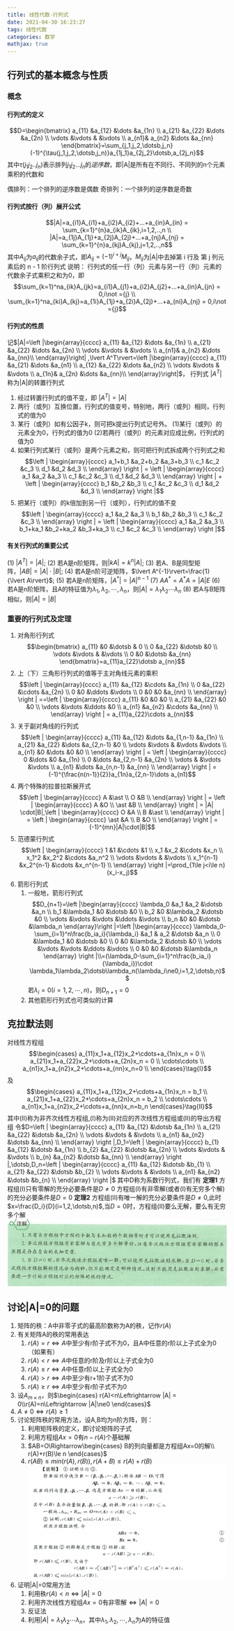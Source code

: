 ```yaml
---
title: 线性代数-行列式
date: 2021-04-30 16:23:27
tags: 线性代数
categories: 数学
mathjax: true
---
```


## 行列式的基本概念与性质

### 概念

#### 行列式的定义

$$D=\begin{bmatrix}
    a_{11} &a_{12} &\dots &a_{1n} \\
    a_{21} &a_{22} &\dots &a_{2n} \\
    \vdots &\vdots & &\vdots \\
    a_{n1}& a_{n2} &\dots &a_{nn}
\end{bmatrix}=\sum_{j_1,j_2,\dotsb,j_n}(-1)^{\tau(j_1,j_2,\dotsb,j_n)}a_{1j_1}a_{2j_2}\dotsb,a_{2j_n}$$
其中$\tau(j_1j_2..j_n)$表示排列$j_1j_2...j_n$的*逆序数*，即|A|是所有在不同行、不同列的n个元素乘积的代数和

偶排列：一个排列的逆序数是偶数
奇排列：一个排列的逆序数是奇数

#### 行列式按行（列）展开公式

$$|A|=a_{i1}A_{i1}+a_{i2}A_{i2}+...+a_{in}A_{in} = \sum_{k=1}^{n}a_{ik}A_{ik},i=1,2,..,n \\
    |A|=a_{1j}A_{1j}+a_{2j}A_{2j}+...+a_{nj}A_{nj} = \sum_{k=1}^{n}a_{kj}A_{kj},j=1,2,..,n$$
其中$A_{ij}$为$a_{ij}$的代数余子式，即$A_{ij}=(-1)^{i+j}M_{ij}$，$M_{ij}$为|A|中去掉第 i 行及 第 j 列元素后的 n - 1 阶行列式
说明：
行列式的任一行（列）元素与另一行（列）元素的代数余子式乘积之和为0，即
$$\sum_{k=1}^na_{ik}A_{jk}=a_{i1}A_{j1}+a_{i2}A_{j2}+...+a_{in}A_{jn} = 0,i\not ={j} \\
\sum_{k=1}^na_{ki}A_{kj}=a_{1i}A_{1j}+a_{2i}A_{2j}+...+a_{ni}A_{nj} = 0,i\not ={j}$$
<!--more-->

#### 行列式的性质

记$|A|=\left |\begin{array}{cccc}
    a_{11} &a_{12} &\dots &a_{1n} \\
    a_{21} &a_{22} &\dots &a_{2n} \\
    \vdots &\vdots & &\vdots \\
    a_{n1}& a_{n2} &\dots &a_{nn}\\
\end{array}\right|
,\lvert A^T\rvert=\left |\begin{array}{cccc}
    a_{11} &a_{21} &\dots &a_{n1} \\
    a_{12} &a_{22} &\dots &a_{n2} \\
    \vdots &\vdots & &\vdots \\
    a_{1n}& a_{2n} &\dots &a_{nn}\\
\end{array}\right|$，
行列式 $\lvert A^T\rvert$ 称为|A|的转置行列式

1. 经过转置行列式的值不变，即 $|A^T|=|A|$
2. 两行（或列）互换位置，行列式的值变号，特别地，两行（或列）相同，行列式的值为0
3. 某行（或列）如有公因子k，则可把k提出行列式记号外。
    (1)某行（或列）的元素全为0，行列式的值为0
    (2)若两行（或列）的元素对应成比例，行列式的值为0
4. 如果行列式某行（或列）是两个元素之和，则可把行列式拆成两个行列式之和
    $$\left | \begin{array}{cccc}
        a_1+b_1 &a_2+b_2 &a_3+b_3 \\
        c_1 &c_2 &c_3 \\
        d_1 &d_2 &d_3 \\
    \end{array} \right | = \left | \begin{array}{cccc}
        a_1 &a_2 &a_3 \\
        c_1 &c_2 &c_3 \\
        d_1 &d_2 &d_3 \\
    \end{array} \right | + \left | \begin{array}{cccc}
        b_1 &b_2 &b_3 \\
        c_1 &c_2 &c_3 \\
        d_1 &d_2 &d_3 \\
    \end{array} \right |$$
5. 把某行（或列）的k倍加到另一行（或列），行列式的值不变
   $$\left | \begin{array}{cccc}
        a_1 &a_2 &a_3 \\
        b_1 &b_2 &b_3 \\
        c_1 &c_2 &c_3 \\
    \end{array} \right | = \left | \begin{array}{cccc}
        a_1 &a_2 &a_3 \\
        b_1+ka_1 &b_2+ka_2 &b_3+ka_3 \\
        c_1 &c_2 &c_3 \\
    \end{array} \right |$$

#### 有关行列式的重要公式

(1) $\lvert A^T\rvert=\lvert A\rvert$;
(2) 若A是n阶矩阵，则$\lvert kA\rvert=k^n\lvert A\rvert$;
(3) 若A、B是同型矩阵，$\lvert AB\rvert=\lvert A\rvert\cdot\lvert B\rvert$;
(4) 若A是n阶可逆矩阵，$\lvert A^{-1}\rvert=\frac{1}{\lvert A\rvert}$;
(5) 若A是n阶矩阵，$\lvert A^*\rvert=\lvert A\rvert^{n-1}$
(7) $AA^*=A^*A=|A|E$
(6) 若A是n阶矩阵，且A的特征值为$\lambda_1,\lambda_2,\dotsb,\lambda_n$，则$|A|=\lambda_1\lambda_2\dotsb\lambda_n$
(8) 若A与B矩阵相似，则$|A|=|B|$



### 重要的行列式及定理

1. 对角形行列式
$$\begin{bmatrix}
    a_{11} &0 &\dotsb & 0 \\
    0 &a_{22} &\dotsb &0 \\
    \vdots &\vdots & &\vdots \\
    0 &0 &\dotsb &a_{nn}
\end{bmatrix}=a_{11}a_{22}\dotsb a_{nn}$$
2. 上（下）三角形行列式的值等于主对角线元素的乘积
$$\left | \begin{array}{cccc}
    a_{11} &a_{12} &\cdots &a_{1n} \\
    0 &a_{22} &\cdots &a_{2n} \\
    0 &0 &\ddots &\vdots \\
    0 &0 &0 &a_{nn} \\
\end{array} \right | ==\left | \begin{array}{cccc}
    a_{11} &0 &0 &0 \\
    a_{21} &a_{22} &0 &0 \\
    \vdots &\vdots &\ddots &0 \\
    a_{n1} &a_{n2} &\cdots &a_{nn} \\
\end{array} \right | = a_{11}a_{22}\cdots a_{nn}$$
3. 关于副对角线的行列式
$$\left | \begin{array}{cccc}
    a_{11} &a_{12} &\dots &a_{1,n-1} &a_{1n} \\
    a_{21} &a_{22} &\dots &a_{2,n-1} &0 \\
    \vdots &\vdots & &\vdots &\vdots \\
    a_{n1} &0 &\dots &0 &0 \\
\end{array} \right | = \left | \begin{array}{cccc}
    0 &\dots &0 &a_{1n} \\
    0 &\dots &a_{2,n-1} &a_{2n} \\
    \vdots & &\vdots &\vdots \\
    a_{n1} &\dots &a_{n,n-1} &a_{nn} \\
\end{array} \right | = (-1)^{\frac{n(n-1)}{2}}a_{1n}a_{2,n-1}\dots a_{n1}$$
4. 两个特殊的拉普拉斯展开式
$$\left | \begin{array}{cccc}
    A &\ast \\
    O &B \\
\end{array} \right | = \left | \begin{array}{cccc}
    A &O \\
    \ast &B \\
\end{array} \right | = |A| \cdot|B|,\left | \begin{array}{cccc}
    O &A \\
    B &\ast \\
\end{array} \right | = \left | \begin{array}{cccc}
    \ast &A \\
    B &O \\
\end{array} \right | = (-1)^{mn}|A|\cdot|B|$$
5. 范德蒙行列式
$$\left | \begin{array}{cccc}
    1 &1 &\cdots &1 \\
    x_1 &x_2 &\cdots &x_n \\
    x_1^2 &x_2^2 &\cdots &a_n^2 \\
    \vdots &\vdots & &\vdots \\
    x_1^{n-1} &x_2^{n-1} &\cdots &x_n^{n-1} \\
\end{array} \right |=\prod_{1\le j<i\le n}(x_i-x_j)$$
6. 箭形行列式
   1. 一般地，箭形行列式
   $$D_{n+1}=\left |\begin{array}{cccc}
       \lambda_0 &a_1 &a_2 &\dotsb &a_n \\
       b_1 &\lambda_1 &0 &\dotsb &0 \\
       b_2 &0 &\lambda_2 &\dotsb &0 \\
       \vdots &\vdots &\vdots &\ddots &\vdots \\
        b_n &0 &0 &\dotsb &\lambda_n
   \end{array}\right |=\left |\begin{array}{cccc}
       \lambda_0-\sum_{i=1}^n\frac{b_ia_i}{\lambda_i} &a_1 & a_2 &\dotsb &a_n \\
       0 &\lambda_1 &0 &\dotsb &0 \\
       0 &0 &\lambda_2 &\dotsb &0 \\
       \vdots &\vdots &\vdots &\ddots &\vdots \\
       0 &0 &0 &\dotsb &\lambda_n
   \end{array} \right |\\=(\lambda_0-\sum_{i=1}^n\frac{b_ia_i}{\lambda_i})\cdot \lambda_1\lambda_2\dotsb\lambda_n(\lambda_i\ne0,i=1,2,\dotsb,n)$$
   若$\lambda_i=0(i=1,2,\dotsb,n)$，则$D_{n+1}=0$
   2. 其他箭形行列式也可类似的计算

## 克拉默法则

对线性方程组
$$\begin{cases}
    a_{11}x_1+a_{12}x_2+\cdots+a_{1n}x_n = 0 \\
    a_{21}x_1+a_{22}x_2+\cdots+a_{2n}x_n = 0 \\
    \cdots\cdots \\
    a_{n1}x_1+a_{n2}x_2+\cdots+a_{nn}x_n=0 \\
\end{cases}\tag{I}$$
及
$$\begin{cases}
    a_{11}x_1+a_{12}x_2+\cdots+a_{1n}x_n = b_1 \\
    a_{21}x_1+a_{22}x_2+\cdots+a_{2n}x_n = b_2 \\
    \cdots\cdots \\
    a_{n1}x_1+a_{n2}x_2+\cdots+a_{nn}x_n=b_n
\end{cases}\tag{II}$$
其中(II)称为非齐次线性方程组,(I)称为(II)对应的齐次线性方程组或(II)的导出方程组
令$D=\left | \begin{array}{cccc}
        a_{11} &a_{12} &\dotsb &a_{1n} \\
        a_{21} &a_{22} &\dotsb &a_{2n} \\
        \vdots &\vdots & &\vdots \\
        a_{n1} &a_{n2} &\dotsb &a_{nn} \\
    \end{array} \right |,D_1=\left | \begin{array}{cccc}
        b_{1} &a_{12} &\dotsb &a_{1n} \\
        b_{2} &a_{22} &\dotsb &a_{2n} \\
        \vdots &\vdots & &\vdots \\
        b_{n} &a_{n2} &\dotsb &a_{nn} \\
    \end{array} \right |,\dotsb,D_n=\left | \begin{array}{cccc}
        a_{11} &a_{12} &\dotsb &b_{1} \\
        a_{21} &a_{22} &\dotsb &b_{2} \\
        \vdots &\vdots & &\vdots \\
        a_{n1} &a_{n2} &\dotsb &b_{n} \\
    \end{array} \right |$
其中D称为系数行列式，我们有
**定理1** 方程组(I)只有零解的充分必要条件是$D\ne0$
方程组(I)有非零解(或者(I)有无穷多个解)的充分必要条件是$D=0$
**定理2** 方程组(II)有唯一解的充分必要条件是$D\ne0$,此时$x=\frac{D_i}{D}(i=1,2,\dotsb,n)$,当$D=0$时，方程组(II)要么无解，要么有无穷多个解
![图片](线性代数-行列式/克拉默法则.png)

## 讨论|A|=0的问题

1. 矩阵的秩：A中非零子式的最高阶数称为A的秩，记作$r(A)$
2. 有关矩阵A的秩的常用表达
   1. $r(A)=r\Leftrightarrow A$中至少有r阶子式不为0，且A中任意的r阶以上子式全为0（如果有）
   2. $r(A)<r\Leftrightarrow A$中任意的r阶及r阶以上子式全为0
   3. $r(A)\le r\Leftrightarrow A$中任意r阶以上子式全为0
   4. $r(A)>r\Leftrightarrow A$中至少有r+1阶子式不为0
   5. $r(A)\ge r\Leftrightarrow A$中至少有r阶子式不为0
3. 设$A_{m\times n}$，则$\begin{cases}
    r(A)<n\Leftrightarrow |A| = 0\\r(A)=n\Leftrightarrow |A|\ne0
\end{cases}$
4. $A\ne0\Leftrightarrow r(A)\ge1$
5. 讨论矩阵秩的常用方法，设A,B均为n阶方阵，则：
   1. 利用矩阵秩的定义，即讨论矩阵的子式
   2. 利用方程组$Ax=0$有$n-r(A)$个基础解
   3. $AB=O\Rightarrow\begin{cases}
       B的列向量都是方程组Ax=0的解\\
       r(A)+r(B)\le n
   \end{cases}$
   4. $r(AB)\le min(r(A),r(B)),r(A+B)\le r(A)+r(B)$
   ![图片](线性代数-行列式/秩的使用.png)
6. 证明|A|=0常用方法
   1. 利用秩$r(A)<n\Leftrightarrow|A|=0$
   2. 利用齐次线性方程组$Ax=0$有非零解$\Leftrightarrow|A|=0$
   3. 反证法
   4. 利用$|A|=\lambda_1\lambda_2\dotsb\lambda_n$，其中$\lambda_1,\lambda_2,\dotsb,\lambda_n$为A的特征值